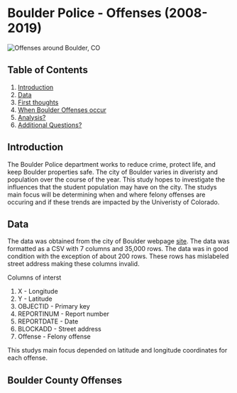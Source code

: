 # Boulder Police - Offenses (2008-2019)
![Offenses around Boulder, CO](images/Heat_map_All.png)


## Table of Contents
1. [Introduction](#Introduction)
2. [Data](#data)
3. [First thoughts](#First-thoughts)
4. [When Boulder Offenses occur](#when-these-offenses-occur?)
5. [Analysis?](#Data-interpretation?)
6. [Additional Questions?](#Additional-Questions?)


## Introduction

The Boulder Police department works to reduce crime, protect life, and keep Boulder properties safe. The city of Boulder varies in diveristy and population over the course of the year. This study hopes to investigate the influences that the student population may have on the city. The studys main focus will be determining when and where felony offenses are occuring and if these trends are impacted by the Univeristy of Colorado.

## Data

The data was obtained from the city of Boulder webpage [site](https://bouldercolorado.gov/open-data/department/police). The data was formatted as a CSV with 7 columns and 35,000 rows. The data was in good condition with the exception of about 200 rows. These rows has mislabeled street address making these columns invalid.

Columns of interst
1. X - Longitude
2. Y - Latitude
3. OBJECTID - Primary key
4. REPORTINUM - Report number
5. REPORTDATE - Date
6. BLOCKADD - Street address
7. Offense - Felony offense


This studys main focus depended on latitude and longitude coordinates for each offense. 

## Boulder County Offenses



